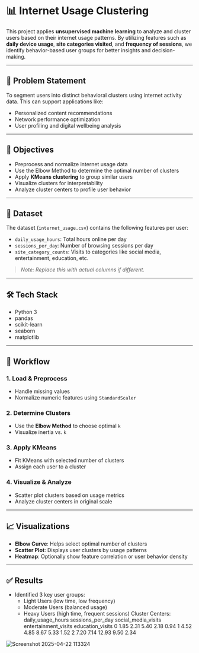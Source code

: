 # 📊 Internet Usage Clustering

This project applies **unsupervised machine learning** to analyze and cluster users based on their internet usage patterns. By utilizing features such as **daily device usage**, **site categories visited**, and **frequency of sessions**, we identify behavior-based user groups for better insights and decision-making.

---

## 🧠 Problem Statement

To segment users into distinct behavioral clusters using internet activity data. This can support applications like:

- Personalized content recommendations  
- Network performance optimization  
- User profiling and digital wellbeing analysis

---

## 🎯 Objectives

- Preprocess and normalize internet usage data
- Use the Elbow Method to determine the optimal number of clusters
- Apply **KMeans clustering** to group similar users
- Visualize clusters for interpretability
- Analyze cluster centers to profile user behavior

---

## 📂 Dataset

The dataset (`internet_usage.csv`) contains the following features per user:
- `daily_usage_hours`: Total hours online per day
- `sessions_per_day`: Number of browsing sessions per day
- `site_category_counts`: Visits to categories like social media, entertainment, education, etc.

> _Note: Replace this with actual columns if different._

---

## 🛠️ Tech Stack

- Python 3  
- pandas  
- scikit-learn  
- seaborn  
- matplotlib

---

## 🔄 Workflow

### 1. Load & Preprocess
- Handle missing values
- Normalize numeric features using `StandardScaler`

### 2. Determine Clusters
- Use the **Elbow Method** to choose optimal `k`
- Visualize inertia vs. `k`

### 3. Apply KMeans
- Fit KMeans with selected number of clusters
- Assign each user to a cluster

### 4. Visualize & Analyze
- Scatter plot clusters based on usage metrics
- Analyze cluster centers in original scale

---

## 📈 Visualizations

- **Elbow Curve**: Helps select optimal number of clusters
- **Scatter Plot**: Displays user clusters by usage patterns
- **Heatmap**: Optionally show feature correlation or user behavior density

---

## ✅ Results

- Identified 3 key user groups:
  - Light Users (low time, low frequency)
  - Moderate Users (balanced usage)
  - Heavy Users (high time, frequent sessions)
  Cluster Centers:
   daily_usage_hours  sessions_per_day  social_media_visits  entertainment_visits  education_visits
0               1.85              2.31                  5.40                  2.18              0.94
1               4.52              4.85                  8.67                  5.33              1.52
2               7.20              7.14                 12.93                  9.50              2.34


![Screenshot 2025-04-22 113324](https://github.com/user-attachments/assets/2483523f-6fbc-4517-873f-508b9eceedf4)


